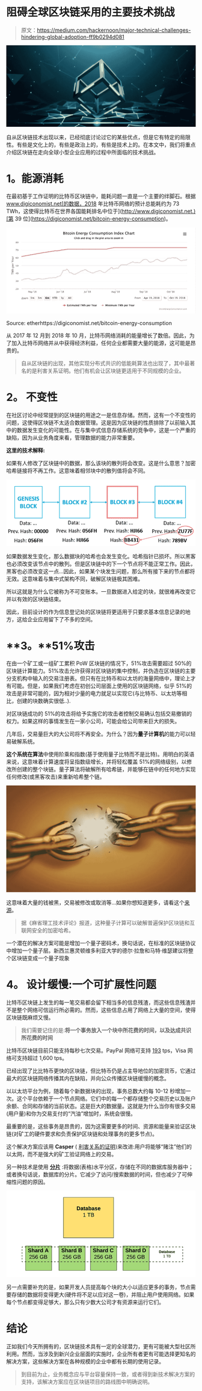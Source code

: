 # 阻碍全球区块链采用的主要技术挑战

> 原文：<https://medium.com/hackernoon/major-technical-challenges-hindering-global-adoption-ff9b0294d081>

![](img/a689d5793867791752c652fc305c142a.png)

自从区块链技术出现以来，已经彻底讨论过它的某些优点，但是它有特定的局限性。有些是文化上的，有些是政治上的，有些是技术上的。在本文中，我们将重点介绍区块链在走向全球小型企业应用的过程中所面临的技术挑战。

# **1。能源消耗**

在最初基于工作证明的比特币区块链中，能耗问题一直是一个主要的绊脚石。根据 www.digiconomist.net[的数据，2018 年比特币网络的预计总能耗约为 73 TWh，这使得比特币在世界各国能耗排名中位于](http://www.digiconomist.net.)[第 39 位](https://digiconomist.net/bitcoin-energy-consumption)。

![](img/c766770e5d26c435e04e62b93b33e418.png)

Source: etherhttps://digiconomist.net/bitcoin-energy-consumption

从 2017 年 12 月到 2018 年 10 月，比特币网络消耗的能量增长了数倍。因此，为了加入比特币网络并从中获得经济利益，任何企业都需要大量的能源，这可能是昂贵的。

> 自从区块链的出现，其他实现分布式共识的低能耗算法也出现了，其中最著名的是利害关系证明。他们有机会让区块链更适用于不同规模的企业。

# **2。** **不变性**

在社区讨论中经常提到的区块链的用途之一是信息存储。然而，这有一个不变性的问题，这使得区块链不太适合数据管理。这是因为区块链的性质排除了以前输入其中的数据发生变化的可能性。在与集中式信息存储系统的竞争中，这是一个严重的缺陷，因为从业务角度来看，管理数据的能力非常重要。

**这里的技术解释:**

如果有人修改了区块链中的数据，那么该块的散列将会改变。这是什么意思？加密哈希链接将不再工作。这意味着相邻块中的散列值将会不同。

![](img/f5c2c8da8566669418639b33f6a7d9f7.png)

如果数据发生变化，那么数据块的哈希也会发生变化。哈希指针已损坏。所以黑客也必须改变该节点中的散列。但是区块链中的下一个节点将不能正常工作。因此，黑客也必须改变这一点…因此，如果某个块发生问题，那么所有接下来的节点都将无效。这意味着与集中式架构不同，破解区块链极其困难。

所以这就是为什么它被称为不可变账本。一旦数据进入给定的块，就很难再改变它并以有效的区块链结束。

因此，目前设计的作为信息登记处的区块链将更适用于只要求基本信息记录的地方，这给企业应用留下了不多的空间。

# **3。****51%攻击**

在由一个矿工或一组矿工累积 PoW 区块链的情况下，51%攻击需要超过 50%的区块链计算能力。51%攻击允许获得对区块链的集中控制，并伪造在区块链的主要分支机构中输入的交易注册表。但只有在比特币和以太坊的海量网络中，理论上才有可能。但是，如果我们考虑在初创公司层面上使用的区块链网络，似乎 51%的攻击是非常可能的，因为相对少量的电力就足以实现它(与比特币、以太坊等相比，创建的块数确实很低..).

对区块链成功的 51%的攻击将给予实施它的攻击者控制交易确认包括交易撤销的权力。如果这样的事情发生在一家小公司，可能会给公司带来巨大的损失。

几年后，交易量巨大的大公司将不再安全。为什么？因为**量子计算机**的能力可以轻易破解系统。

**这个系统在算法**中使用阶乘和指数(基于使用量子比特而不是比特)。用明白的英语来说，这意味着计算速度将呈指数级增长，并将轻松覆盖 51%的网络级别，以修改所创建的整个块链。量子算法将破解所有哈希链，并能够在链中的任何地方实现任何修改(或黑客攻击)来重新哈希整个链。

![](img/f622fb48c01a15f55b7628fe7a1feaec.png)

这意味着大量的钱被黑，交易被修改或取消等…如果你想知道更多，请看这个[来源](https://hackernoon.com/quantum-computing-is-it-the-end-of-blockchain-9ce4a9664720)。

> 据《麻省理工技术评论》报道，这种量子计算可以破解普遍保护区块链和互联网安全的加密哈希。

一个潜在的解决方案可能是增加一个量子密码术，换句话说，在标准的区块链协议中增加一个量子层。新西兰惠灵顿维多利亚大学的德尔·拉詹和马特·维瑟建议将整个区块链变成一个量子现象

# **4。** **设计缓慢:一个可扩展性问题**

比特币区块链上发生的每一笔交易都会留下相当多的信息残渣，而这些信息残渣并不是整个网络可信运行所必需的。然而，这些信息占用了网络上大量的空间，使得区块链既麻烦又慢。

> 我们需要记住的是:**将一个事务放入一个块中所花费的时间，以及达成共识所花费的时间**

比特币区块链目前只能支持每秒七次交易。PayPal 网络可支持 [193](https://altcointoday.com/bitcoin-ethereum-vs-visa-paypal-transactions-per-second/) tps，Visa 网络可支持超过 1,600 tps。

已经出现了比比特币更快的区块链，但比特币仍是占主导地位的加密货币，它通过最大的区块链网络传播其内在缺陷，并向公众传播区块链缓慢的概念。

以以太坊平台为例，随着每个新数据块的出现，事务总数大约每 10-12 秒增加一次。这个平台依赖于一个节点网络。它们中的每一个都存储整个交易历史以及账户余额、合同和存储的当前状态。这是巨大的数据量。这就是为什么当你有很多交易(用户量)和你为交易支付的“汽油”增加时，系统会很慢。

最重要的是，这些事务是昂贵的，因为这需要更多的时间、资源和能量来验证区块链(对矿工的硬件要求和负责保护区块链和处理事务的更多节点)。

这个解决方案应该用 **Casper** ( [利害关系的证明](https://www.ccn.com/proof-stake-coming-will-game-changer/))来改进:用户将能够“赌注”他们的以太网，而不是强大的矿工验证网络上的交易。

另一种技术是使用 [**分片**](https://etherworld.co/2018/04/13/what-is-sharding-and-why-is-it-important/) :将数据(表格)水平分区，存储在不同的数据库服务器中；或者换句话说，数据库的分片。它减少了访问/搜索数据的时间，但也减少了可伸缩性问题的原因。

![](img/f5d9a3f132f5dc822469ccddcb3d9403.png)

另一点需要补充的是，如果开发人员提高每个块的大小以适应更多的事务，节点需要存储的数据将变得更大(硬件将不足以应对这一卷)，并阻止用户使用网络。如果每个节点都变得足够大，那么只有少数大公司才有资源来运行它们。

# **结论**

正如我们今天所拥有的，区块链技术具有一定的全球潜力，更有可能被大型社区所利用。然而，当涉及到新兴企业层面的实施时，企业所有者更有可能选择更知名的解决方案，这些解决方案在各种规模的企业中都有长期的使用记录。

> 到目前为止，业务概念应与平台容量保持一致，或者得到新技术解决方案的支持，该解决方案应在区块链项目的路线图中明确说明。